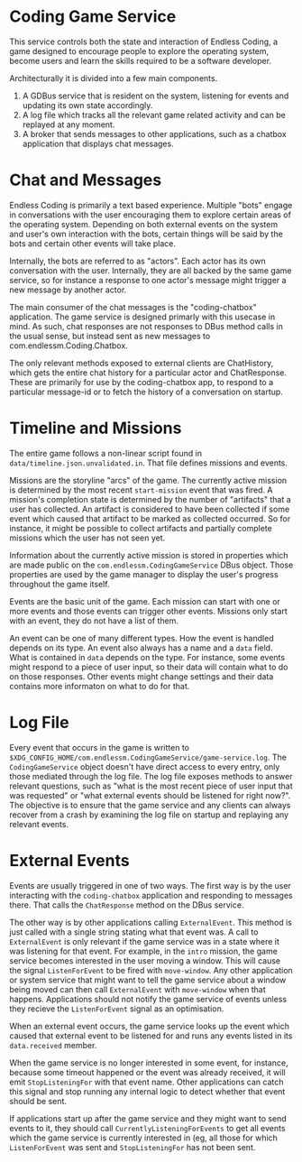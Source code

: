 Coding Game Service
===================

This service controls both the state and interaction of Endless Coding, a game
designed to encourage people to explore the operating system, become users
and learn the skills required to be a software developer.

Architecturally it is divided into a few main components.
 1. A GDBus service that is resident on the system, listening for events
    and updating its own state accordingly.
 2. A log file which tracks all the relevant game related activity and can
    be replayed at any moment.
 3. A broker that sends messages to other applications, such as a chatbox
    application that displays chat messages.

Chat and Messages
=================

Endless Coding is primarily a text based experience. Multiple "bots" engage
in conversations with the user encouraging them to explore certain areas
of the operating system. Depending on both external events on the system
and user's own interaction with the bots, certain things will be said by the
bots and certain other events will take place.

Internally, the bots are referred to as "actors". Each actor has its own
conversation with the user. Internally, they are all backed by the same
game service, so for instance a response to one actor's message might
trigger a new message by another actor.

The main consumer of the chat messages is the "coding-chatbox" application.
The game service is designed primarly with this usecase in mind. As such,
chat responses are not responses to DBus method calls in the usual sense, but
instead sent as new messages to com.endlessm.Coding.Chatbox.

The only relevant methods exposed to external clients are ChatHistory, which
gets the entire chat history for a particular actor and ChatResponse. These
are primarily for use by the coding-chatbox app, to respond to a particular
message-id or to fetch the history of a conversation on startup.

Timeline and Missions
=====================

The entire game follows a non-linear script found in
`data/timeline.json.unvalidated.in`. That file defines missions and events.

Missions are the storyline "arcs" of the game. The currently active mission
is determined by the most recent `start-mission` event that was fired. A
mission's completion state is determined by the number of "artifacts" that
a user has collected. An artifact is considered to have been collected if
some event which caused that artifact to be marked as collected occurred. So
for instance, it might be possible to collect artifacts and partially
complete missions which the user has not seen yet.

Information about the currently active mission is stored in properties
which are made public on the `com.endlessm.CodingGameService` DBus object.
Those properties are used by the game manager to display the user's progress
throughout the game itself.

Events are the basic unit of the game. Each mission can start with one
or more events and those events can trigger other events. Missions only start
with an event, they do not have a list of them.

An event can be one of many different types. How the event is handled depends
on its type. An event also always has a name and a `data` field. What is
contained in `data` depends on the type. For instance, some events might
respond to a piece of user input, so their data will contain what to do
on those responses. Other events might change settings and their data contains
more informaton on what to do for that.

Log File
========

Every event that occurs in the game is written to
`$XDG_CONFIG_HOME/com.endlessm.CodingGameService/game-service.log`. The
`CodingGameService` object doesn't have direct access to every entry, only those
mediated through the log file. The log file exposes methods to answer relevant
questions, such as "what is the most recent piece of user input that was
requested" or "what external events should be listened for right now?". The
objective is to ensure that the game service and any clients can always
recover from a crash by examining the log file on startup and replaying
any relevant events.

External Events
===============

Events are usually triggered in one of two ways. The first way is by the
user interacting with the `coding-chatbox` application and responding to
messages there. That calls the `ChatResponse` method on the DBus service.

The other way is by other applications calling `ExternalEvent`. This method
is just called with a single string stating what that event was. A call to
`ExternalEvent` is only relevant if the game service was in a state where
it was listening for that event. For example, in the `intro` mission, the
game service becomes interested in the user moving a window. This will
cause the signal `ListenForEvent` to be fired with `move-window`. Any
other application or system service that might want to tell the game service
about a window being moved can then call `ExternalEvent` with `move-window`
when that happens. Applications should not notify the game service of
events unless they recieve the `ListenForEvent` signal as an optimisation.

When an external event occurs, the game service looks up the event which
caused that external event to be listened for and runs any events listed
in its `data.received` member.

When the game service is no longer interested in some event, for instance,
because some timeout happened or the event was already received, it will
emit `StopListeningFor` with that event name. Other applications can
catch this signal and stop running any internal logic to detect whether
that event should be sent.

If applications start up after the game service and they might want to send
events to it, they should call `CurrentlyListeningForEvents` to get all
events which the game service is currently interested in (eg, all those
for which `ListenForEvent` was sent and `StopListeningFor` has not been
sent.
